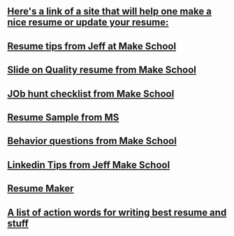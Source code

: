 ## [Here's a link of a site that will help one make a nice resume or update your resume:](https://jsonresume.org/)

## [Resume tips from Jeff at Make School](https://docs.google.com/presentation/d/1Zjtz8Hx56pNEYWAHPG1_khCXD5KxoBgIXfJtgrYTBHY/edit#slide=id.g44dddd6ae3_1_0)

## [Slide on Quality resume from Make School](https://docs.google.com/presentation/d/1TXO6-VC12iYY1r-48SfgleTjH8xjMy8Ge5JHNmNDDj0/edit#slide=id.p)

## [JOb hunt checklist from Make School](https://docs.google.com/document/d/1FD52I6tKofC1zpZyLWmX1BCQw5WDPkmzimvDSK_E_nM/edit#heading=h.9n0n8v9i08jn)

## [Resume Sample from MS](https://docs.google.com/document/d/1NVwXb59D9o5R_7R9XYAfOJ7HvtxPGsibE2yVdB9q7lo/edit)

## [Behavior questions from Make School](https://docs.google.com/presentation/d/1B7NElogYNBRvqPe_QEuuBWnt2xn6j9ftsvhrIWGA5gY/edit)

## [Linkedin Tips from Jeff Make School](https://docs.google.com/document/d/1mBZAtP2UbccCLIVx3wLm8cx7EuOhAWMWcCVOjGwNT1Y/edit)

## [Resume Maker](https://www.resumonk.com/)

## [A list of action words for writing best resume and stuff](https://www.engineering.cornell.edu/sites/default/files/users/user240/Action%20Words%20for%20ENG%20(website).pdf)
